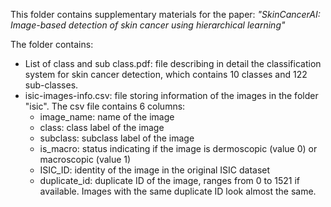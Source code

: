 This folder contains supplementary materials for the paper:
*"SkinCancerAI: Image-based detection of skin cancer using hierarchical learning"*

The folder contains:
- List of class and sub class.pdf: file describing in detail the classification system for skin cancer detection,
    which contains 10 classes and 122 sub-classes.
- isic-images-info.csv: file storing information of the images in the folder "isic". The csv file contains 6 columns:
    - image_name: name of the image
    - class: class label of the image
    - subclass: subclass label of the image
    - is_macro: status indicating if the image is dermoscopic (value 0) or macroscopic (value 1)
    - ISIC_ID: identity of the image in the original ISIC dataset
    - duplicate_id: duplicate ID of the image, ranges from 0 to 1521 if available.
        Images with the same duplicate ID look almost the same.